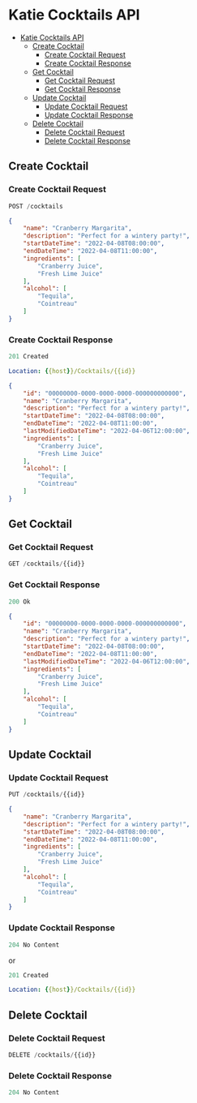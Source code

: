 # Katie Cocktails API

- [Katie Cocktails API](#katie-cocktails-api)
  - [Create Cocktail](#create-cocktail)
    - [Create Cocktail Request](#create-cocktail-request)
    - [Create Cocktail Response](#create-cocktail-response)
  - [Get Cocktail](#get-cocktail)
    - [Get Cocktail Request](#get-cocktail-request)
    - [Get Cocktail Response](#get-cocktail-response)
  - [Update Cocktail](#update-cocktail)
    - [Update Cocktail Request](#update-cocktail-request)
    - [Update Cocktail Response](#update-cocktail-response)
  - [Delete Cocktail](#delete-cocktail)
    - [Delete Cocktail Request](#delete-cocktail-request)
    - [Delete Cocktail Response](#delete-cocktail-response)

## Create Cocktail

### Create Cocktail Request

```js
POST /cocktails
```

```json
{
    "name": "Cranberry Margarita",
    "description": "Perfect for a wintery party!",
    "startDateTime": "2022-04-08T08:00:00",
    "endDateTime": "2022-04-08T11:00:00",
    "ingredients": [
        "Cranberry Juice",
        "Fresh Lime Juice"
    ],
    "alcohol": [
        "Tequila",
        "Cointreau"
    ]
}
```

### Create Cocktail Response

```js
201 Created
```

```yml
Location: {{host}}/Cocktails/{{id}}
```

```json
{
    "id": "00000000-0000-0000-0000-000000000000",
    "name": "Cranberry Margarita",
    "description": "Perfect for a wintery party!",
    "startDateTime": "2022-04-08T08:00:00",
    "endDateTime": "2022-04-08T11:00:00",
    "lastModifiedDateTime": "2022-04-06T12:00:00",
    "ingredients": [
        "Cranberry Juice",
        "Fresh Lime Juice"
    ],
    "alcohol": [
        "Tequila",
        "Cointreau"
    ]
}
```

## Get Cocktail

### Get Cocktail Request

```js
GET /cocktails/{{id}}
```

### Get Cocktail Response

```js
200 Ok
```

```json
{
    "id": "00000000-0000-0000-0000-000000000000",
    "name": "Cranberry Margarita",
    "description": "Perfect for a wintery party!",
    "startDateTime": "2022-04-08T08:00:00",
    "endDateTime": "2022-04-08T11:00:00",
    "lastModifiedDateTime": "2022-04-06T12:00:00",
    "ingredients": [
        "Cranberry Juice",
        "Fresh Lime Juice"
    ],
    "alcohol": [
        "Tequila",
        "Cointreau"
    ]
}
```

## Update Cocktail

### Update Cocktail Request

```js
PUT /cocktails/{{id}}
```

```json
{
    "name": "Cranberry Margarita",
    "description": "Perfect for a wintery party!",
    "startDateTime": "2022-04-08T08:00:00",
    "endDateTime": "2022-04-08T11:00:00",
    "ingredients": [
        "Cranberry Juice",
        "Fresh Lime Juice"
    ],
    "alcohol": [
        "Tequila",
        "Cointreau"
    ]
}
```

### Update Cocktail Response

```js
204 No Content
```

or

```js
201 Created
```

```yml
Location: {{host}}/Cocktails/{{id}}
```

## Delete Cocktail

### Delete Cocktail Request

```js
DELETE /cocktails/{{id}}
```

### Delete Cocktail Response

```js
204 No Content
```